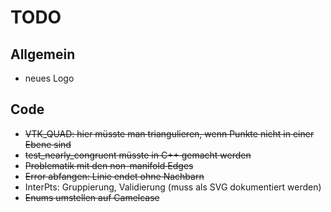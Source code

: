 # TODO

## Allgemein

- neues Logo

## Code

- ~~VTK_QUAD: hier müsste man triangulieren, wenn Punkte nicht in einer Ebene sind~~
- ~~test_nearly_congruent müsste in C++ gemacht werden~~
- ~~Problematik mit den non-manifold Edges~~
- ~~Error abfangen: Linie endet ohne Nachbarn~~
- InterPts: Gruppierung, Validierung (muss als SVG dokumentiert werden)
- ~~Enums umstellen auf Camelcase~~
